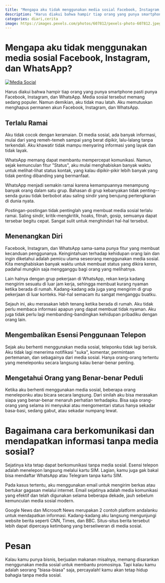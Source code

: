 ```yaml
---
title: "Mengapa aku tidak menggunakan media sosial Facebook, Instagram, dan WhatsApp, serta bagaimana cara berkomunikasi dan mendapatkan informasi tanpa media sosial?"
description: "Harus diakui bahwa hampir tiap orang yang punya smartphone pasti punya Facebook, Instagram, dan WhatsApp. Media sosial tersebut memang sedang populer. Namun, aku memutuskan untuk menghapusnya untuk beberapa alasan."
categories: diari,cerita
image: https://images.pexels.com/photos/607812/pexels-photo-607812.jpeg?auto=compress&cs=tinysrgb&dpr=2&h=120
---
```

# Mengapa aku tidak menggunakan media sosial Facebook, Instagram, dan WhatsApp?

[![Media Social](https://images.pexels.com/photos/607812/pexels-photo-607812.jpeg?auto=compress&cs=tinysrgb&dpr=2&w=720)](https://www.pexels.com/photo/person-holding-iphone-showing-social-networks-folder-607812/)

Harus diakui bahwa hampir tiap orang yang punya smartphone pasti punya Facebook, Instagram, dan WhatsApp. Media sosial tersebut memang sedang populer. Namun demikian, aku tidak mau latah. Aku memutuskan menghapus permanen akun Facebook, Instagram, dan WhatsApp. 

## Terlalu Ramai

Aku tidak cocok dengan keramaian. Di media sosial, ada banyak informasi, mulai dari yang remeh-temeh sampai yang berat dipikir, lalu-lalang tanpa terkendali. Aku khawatir tidak mampu menyaring informasi yang layak dan tidak layak. 

WhatsApp memang dapat membantu mempercepat komunikasi. Namun, sejak kemunculan fitur "Status", aku mulai menghabiskan banyak waktu untuk melihat-lihat status kontak, yang kalau dipikir-pikir lebih banyak yang tidak penting dibanding yang bermanfaat. 

WhatsApp menjadi semakin ramai karena kemampuannya menampung banyak orang dalam satu grup. Bahasan di grup kebanyakan tidak penting--senda gurau tidak berbobot atau saling sindir yang berujung pertengkaran di dunia nyata. 

Postingan-postingan tidak pentinglah yang membuat media sosial terlalu ramai. Saling sindir, kritik-mengkritik, hoaks, fitnah, gosip, semuanya dapat tersebar begitu cepat. Sangat sulit untuk menghindari hal-hal tersebut. 

## Menenangkan Diri

Facebook, Instagram, dan WhatsApp sama-sama punya fitur yang membuat kecanduan penggunanya. Keingintahuan terhadap kehidupan orang lain dan ingin diketahui adalah pemicu utama seseorang menggunakan media sosial. Kita menghabiskan banyak waktu untuk membuat status yang dikira keren, padahal mungkin saja mengganggu bagi orang yang melihatnya. 

Lain halnya dengan grup pekerjaan di WhatsApp, rekan kerja kadang mengirim sesuatu di luar jam kerja, sehingga membuat kurang nyaman ketika berada di rumah. Kadang-kadang ada juga yang mengirim di grup pekerjaan di luar konteks. Hal-hal semacam itu sangat menganggu buatku. 

Sejauh ini, aku merasakan lebih tenang ketika berada di rumah. Aku tidak perlu membaca informasi apapun yang dapat membuat tidak nyaman. Aku juga tidak perlu lagi membanding-bandingkan kehidupan pribadiku dengan orang lain. 

## Mengembalikan Esensi Penggunaan Telepon

Sejak aku berhenti menggunakan media sosial, teleponku tidak lagi berisik. Aku tidak lagi menerima notifikasi "suka", komentar, permintaan pertemanan, dan sebagainya dari media sosial. Hanya orang-orang tertentu yang meneleponku secara langsung kalau benar-benar penting. 

## Mengetahui Orang yang Benar-benar Peduli

Ketika aku berhenti menggunakan media sosial, beberapa orang meneleponku atau bicara secara langsung. Dari sinilah aku bisa merasakan siapa yang benar-benar menaruh perhatian terhadapku. Bisa saja orang-orang yang selama ini menyukai atau mengomentari status hanya sekadar basa-basi, sedang gabut, atau sekadar numpang lewat. 

# Bagaimana cara berkomunikasi dan mendapatkan informasi tanpa media sosial?

Sejatinya kita tetap dapat berkomunikasi tanpa media sosial. Esensi telepon adalah menelepon langsung melalui kartu SIM. Lagian, kamu juga gak bakal bisa mendaftar WhatsApp atau Telegram tanpa kartu SIM. 

Pada kasus tertentu, aku menggunakan email untuk mengirim berkas atau bertukar gagasan melalui internet. Email sejatinya adalah media komunikasi yang efektif dan telah digunakan selama beberapa dekade, jauh sebelum kemunculan media sosial modern. 

Google News dan Microsoft News merupakan 2 contoh platform andalanku untuk mendapatkan informasi. Kadang-kadang aku langsung mengunjungi website berita seperti CNN, Times, dan BBC. Situs-situs berita tersebut lebih dapat dipercaya ketimbang yang berseliweran di media sosial. 

# Pesan

Kalau kamu punya bisnis, berjualan makanan misalnya, memang disarankan menggunakan media sosial untuk membantu promosinya. Tapi kalau kamu adalah seorang "biasa-biasa" saja, percayalah! kamu akan tetap hidup bahagia tanpa media sosial. 
